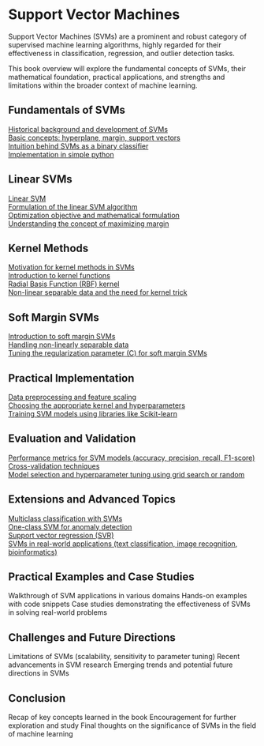 # Support Vector Machines

Support Vector Machines (SVMs) are a prominent and robust category of supervised machine learning algorithms, highly regarded for their effectiveness in classification, regression, and outlier detection tasks.

This book overview will explore the fundamental concepts of SVMs, their mathematical foundation, practical applications, and strengths and limitations within the broader context of machine learning.

## Fundamentals of SVMs  
[Historical background and development of SVMs](history.md)  
[Basic concepts: hyperplane, margin, support vectors](basic_concept.md)  
[Intuition behind SVMs as a binary classifier](intuition.md)  
[Implementation in simple python](python_svm.md)  

## Linear SVMs  
[Linear SVM](linear_svm.md)  
[Formulation of the linear SVM algorithm](formulation_of_linear_svm.md)  
[Optimization objective and mathematical formulation](optimization_objective.md)  
[Understanding the concept of maximizing margin](maximizing_margin.md)  

## Kernel Methods
[Motivation for kernel methods in SVMs](kernal_method.md)  
[Introduction to kernel functions](kernel_functions.md)  
[Radial Basis Function (RBF) kernel](rbf_tutorial.md)  
[Non-linear separable data and the need for kernel trick](kernel_trick.md)  


## Soft Margin SVMs  
[Introduction to soft margin SVMs](soft_margin.md)  
[Handling non-linearly separable data](non_linear.md)  
[Tuning the regularization parameter (C) for soft margin SVMs](tuning.md)  


## Practical Implementation
[Data preprocessing and feature scaling](feature_scaling.md)  
[Choosing the appropriate kernel and hyperparameters](hyperparameters.md)  
[Training SVM models using libraries like Scikit-learn](training.md)  


## Evaluation and Validation
[Performance metrics for SVM models (accuracy, precision, recall, F1-score)](metrics.md)  
[Cross-validation techniques](xvalidation.md)  
[Model selection and hyperparameter tuning using grid search or random](model_selection.md)  

## Extensions and Advanced Topics
[Multiclass classification with SVMs](multiclass.md)  
[One-class SVM for anomaly detection](one_class.md)  
[Support vector regression (SVR)](svr.md)  
[SVMs in real-world applications (text classification, image recognition, bioinformatics)](real_world.md)  

## Practical Examples and Case Studies
Walkthrough of SVM applications in various domains
Hands-on examples with code snippets
Case studies demonstrating the effectiveness of SVMs in solving real-world problems

## Challenges and Future Directions
Limitations of SVMs (scalability, sensitivity to parameter tuning)
Recent advancements in SVM research
Emerging trends and potential future directions in SVMs

## Conclusion
Recap of key concepts learned in the book
Encouragement for further exploration and study
Final thoughts on the significance of SVMs in the field of machine learning